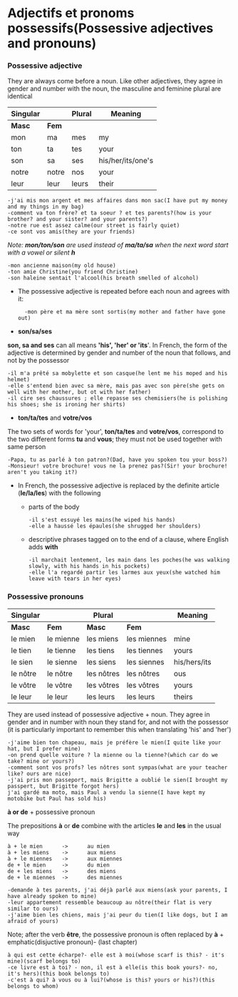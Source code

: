 # Adjectifs et pronoms possessifs(Possessive adjectives and pronouns)

### Possessive adjective

They are always come before a noun. Like other adjectives, they agree in gender and number with the noun, the masculine and feminine plural are identical

|Singular||Plural|Meaning|
|--|--|--|--|
|**Masc**|**Fem**|||
|mon|ma|mes|my|
|ton|ta|tes|your|
|son|sa|ses|his/her/its/one's|
|notre|notre|nos|your|
|leur|leur|leurs|their|

```
-j'ai mis mon argent et mes affaires dans mon sac(I have put my money and my things in my bag)
-comment va ton frère? et ta soeur ? et tes parents?(how is your brother? and your sister? and your parents?)
-notre rue est assez calme(our street is fairly quiet)
-ce sont vos amis(they are your friends)
```

*Note: **mon/ton/son** are used instead of **ma/ta/sa** when the next word start with a vowel or silent **h***

```
-mon ancienne maison(my old house)
-ton amie Christine(you friend Christine)
-son haleine sentait l'alcool(his breath smelled of alcohol)
```
- The possessive adjective is repeated before each noun and agrees with it:

        -mon père et ma mère sont sortis(my mother and father have gone out)


- **son/sa/ses**

**son, sa and ses** can all means **'his', 'her' or 'its**'. In French, the form of the adjective is determined by gender and number of the noun that follows, and not by the possessor

```
-il m'a prêté sa mobylette et son casque(he lent me his moped and his helmet)
-elle s'entend bien avec sa mère, mais pas avec son père(she gets on well with her mother, but ot with her father)
-il cire ses chaussures ; elle repasse ses chemisiers(he is polishing his shoes; she is ironing her shirts)
```

- **ton/ta/tes** and **votre/vos**

The two sets of words for 'your', **ton/ta/tes** and **votre/vos**, correspond to the two different forms **tu** and **vous**; they must not be used together with same person

```
-Papa, tu as parlé à ton patron?(Dad, have you spoken tou your boss?)
-Monsieur! votre brochure! vous ne la prenez pas?(Sir! your brochure! aren't you taking it?)
```

- In French, the possessive adjective is replaced by the definite article (**le/la/les**) with the following
  - parts of the body 

        -il s'est essuyé les mains(he wiped his hands)
        -elle a haussé les épaules(she shrugged her shoulders)
  - descriptive phrases tagged on to the end of a clause, where English adds **with**

        -il marchait lentement, les main dans les poches(he was walking slowly, with his hands in his pockets) 
        -elle l'a regardé partir les larmes aux yeux(she watched him leave with tears in her eyes)


### Possessive pronouns

|Singular||Plural||Meaning|
|--|--|--|--|--|
|**Masc**|**Fem**|**Masc**|**Fem**||
|le mien|le mienne|les miens|les miennes|mine|
|le tien|le tienne|les tiens|les tiennes|yours|
|le sien|le sienne|les siens|les siennes|his/hers/its|
|le nôtre|le nôtre|les nôtres|les nôtres|ous|
|le vôtre|le vôtre|les vôtres|les vôtres|yours|
|le leur|le leur|les leurs|les leurs|theirs|


They are used instead of possessive adjective + noun. They agree in gender and in number with noun they stand for, and not with the possessor (it is particularly important to remember this when translating 'his' and 'her')

```
-j'aime bien ton chapeau, mais je préfère le mien(I quite like your hat, but I prefer mine)
-on prend quelle voiture ? la mienne ou la tienne?(which car do we take? mine or yours?)
-comment sont vos profs? les nôtres sont sympas(what are your teacher like? ours are nice)
-j'ai pris mon passeport, mais Brigitte a oublié le sien(I brought my passpert, but Brigitte forgot hers)
j'ai gardé ma moto, mais Paul a vendu la sienne(I have kept my motobike but Paul has sold his)
```

**à or de** + possessive pronoun

The prepositions **à** or **de** combine with the articles **le** and **les** in the usual way

    à + le mien      ->      au mien     
    à + les miens    ->      aux miens     
    à + le miennes   ->      aux miennes     
    de + le mien     ->      du mien     
    de + les miens   ->      des miens     
    de + le miennes  ->      des miennes     

```
-demande à tes parents, j'ai déjà parlé aux miens(ask your parents, I have already spoken to mine)
-leur appartement ressemble beaucoup au nôtre(their flat is very similar to ours)
-j'aime bien les chiens, mais j'ai peur du tien(I like dogs, but I am afraid of yours)
```

Note; after the verb **être**, the possessive pronoun is often replaced by **à** + emphatic(disjuctive pronoun)- (last chapter)

```
à qui est cette écharpe?- elle est à moi(whose scarf is this? - it's mine)(scarf belongs to)
-ce livre est à toi? - non, il est à elle(is this book yours?- no, it's hers)(this book belongs to)
-c'est à qui? à vous ou à lui?(whose is this? yours or his?)(this belongs to whom)
```